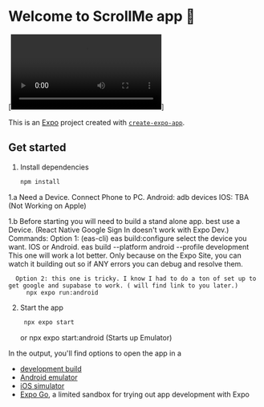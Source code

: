# Welcome to ScrollMe app 👋

[![Watch the video](https://raw.githubusercontent.com/AndrewLG92/ScrollMe/master/assets/videos/preview_app.mp4)]

This is an [Expo](https://expo.dev) project created with [`create-expo-app`](https://www.npmjs.com/package/create-expo-app).

## Get started

1. Install dependencies

   ```bash
   npm install
   ```

1.a Need a Device. Connect Phone to PC. 
   Android: 
      adb devices
   IOS:
      TBA (Not Working on Apple)


1.b Before starting you will need to build a stand alone app. best use a Device. (React Native Google Sign In doesn't work with Expo Dev.)
   Commands: 
      Option 1: (eas-cli) 
         eas build:configure
         select the device you want. IOS or Android. 
         eas build --platform android --profile development
      This one will work a lot better. Only because on the Expo Site, you can watch it building out so if ANY errors
      you can debug and resolve them. 
      
      Option 2: this one is tricky. I know I had to do a ton of set up to get google and supabase to work. ( will find link to you later.)
         npx expo run:android

2. Start the app

   ```bash
    npx expo start
   ```
   or npx expo start:android (Starts up Emulator)

In the output, you'll find options to open the app in a

- [development build](https://docs.expo.dev/develop/development-builds/introduction/)
- [Android emulator](https://docs.expo.dev/workflow/android-studio-emulator/)
- [iOS simulator](https://docs.expo.dev/workflow/ios-simulator/)
- [Expo Go](https://expo.dev/go), a limited sandbox for trying out app development with Expo
